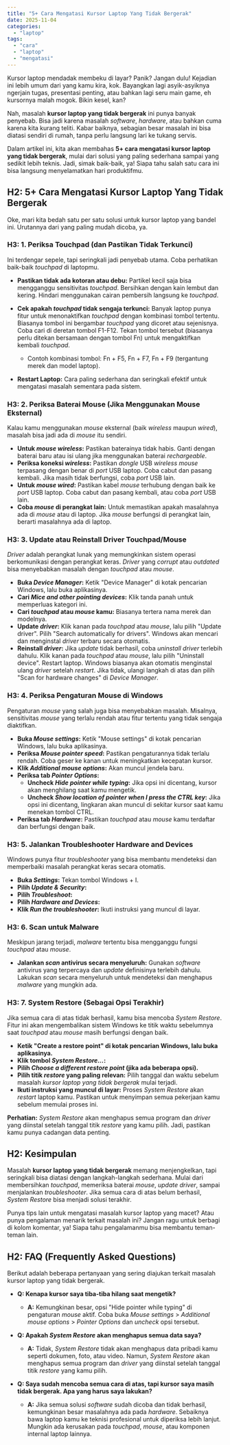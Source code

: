 ```yaml
---
title: "5+ Cara Mengatasi Kursor Laptop Yang Tidak Bergerak"
date: 2025-11-04
categories: 
  - "laptop"
tags: 
  - "cara"
  - "laptop"
  - "mengatasi"
---
```


Kursor laptop mendadak membeku di layar? Panik? Jangan dulu! Kejadian ini lebih umum dari yang kamu kira, kok. Bayangkan lagi asyik-asyiknya ngerjain tugas, presentasi penting, atau bahkan lagi seru main game, eh kursornya malah mogok. Bikin kesel, kan?

Nah, masalah **kursor laptop yang tidak bergerak** ini punya banyak penyebab. Bisa jadi karena masalah _software_, _hardware_, atau bahkan cuma karena kita kurang teliti. Kabar baiknya, sebagian besar masalah ini bisa diatasi sendiri di rumah, tanpa perlu langsung lari ke tukang servis.

Dalam artikel ini, kita akan membahas **5+ cara mengatasi kursor laptop yang tidak bergerak**, mulai dari solusi yang paling sederhana sampai yang sedikit lebih teknis. Jadi, simak baik-baik, ya! Siapa tahu salah satu cara ini bisa langsung menyelamatkan hari produktifmu.

## H2: 5+ Cara Mengatasi Kursor Laptop Yang Tidak Bergerak

Oke, mari kita bedah satu per satu solusi untuk kursor laptop yang bandel ini. Urutannya dari yang paling mudah dicoba, ya.

### H3: 1. Periksa Touchpad (dan Pastikan Tidak Terkunci)

Ini terdengar sepele, tapi seringkali jadi penyebab utama. Coba perhatikan baik-baik _touchpad_ di laptopmu.

- **Pastikan tidak ada kotoran atau debu:** Partikel kecil saja bisa mengganggu sensitivitas _touchpad_. Bersihkan dengan kain lembut dan kering. Hindari menggunakan cairan pembersih langsung ke _touchpad_.
- **Cek apakah _touchpad_ tidak sengaja terkunci:** Banyak laptop punya fitur untuk menonaktifkan _touchpad_ dengan kombinasi tombol tertentu. Biasanya tombol ini bergambar _touchpad_ yang dicoret atau sejenisnya. Coba cari di deretan tombol F1-F12. Tekan tombol tersebut (biasanya perlu ditekan bersamaan dengan tombol Fn) untuk mengaktifkan kembali _touchpad_.
    
    - Contoh kombinasi tombol: Fn + F5, Fn + F7, Fn + F9 (tergantung merek dan model laptop).
- **Restart Laptop:** Cara paling sederhana dan seringkali efektif untuk mengatasi masalah sementara pada sistem.

### H3: 2. Periksa Baterai Mouse (Jika Menggunakan Mouse Eksternal)

Kalau kamu menggunakan _mouse_ eksternal (baik _wireless_ maupun _wired_), masalah bisa jadi ada di _mouse_ itu sendiri.

- **Untuk _mouse wireless_:** Pastikan baterainya tidak habis. Ganti dengan baterai baru atau isi ulang jika menggunakan baterai _rechargeable_.
- **Periksa koneksi _wireless_:** Pastikan _dongle_ USB _wireless mouse_ terpasang dengan benar di _port_ USB laptop. Coba cabut dan pasang kembali. Jika masih tidak berfungsi, coba _port_ USB lain.
- **Untuk _mouse wired_:** Pastikan kabel _mouse_ terhubung dengan baik ke _port_ USB laptop. Coba cabut dan pasang kembali, atau coba _port_ USB lain.
- **Coba _mouse_ di perangkat lain:** Untuk memastikan apakah masalahnya ada di _mouse_ atau di laptop. Jika _mouse_ berfungsi di perangkat lain, berarti masalahnya ada di laptop.

### H3: 3. Update atau Reinstall Driver Touchpad/Mouse

_Driver_ adalah perangkat lunak yang memungkinkan sistem operasi berkomunikasi dengan perangkat keras. _Driver_ yang _corrupt_ atau _outdated_ bisa menyebabkan masalah dengan _touchpad_ atau _mouse_.

- **Buka _Device Manager_:** Ketik "Device Manager" di kotak pencarian Windows, lalu buka aplikasinya.
- **Cari _Mice and other pointing devices_:** Klik tanda panah untuk memperluas kategori ini.
- **Cari _touchpad_ atau _mouse_ kamu:** Biasanya tertera nama merek dan modelnya.
- **Update _driver_:** Klik kanan pada _touchpad_ atau _mouse_, lalu pilih "Update driver". Pilih "Search automatically for drivers". Windows akan mencari dan menginstal _driver_ terbaru secara otomatis.
- **Reinstall _driver_:** Jika _update_ tidak berhasil, coba _uninstall driver_ terlebih dahulu. Klik kanan pada _touchpad_ atau _mouse_, lalu pilih "Uninstall device". Restart laptop. Windows biasanya akan otomatis menginstal ulang _driver_ setelah _restart_. Jika tidak, ulangi langkah di atas dan pilih "Scan for hardware changes" di _Device Manager_.

### H3: 4. Periksa Pengaturan Mouse di Windows

Pengaturan _mouse_ yang salah juga bisa menyebabkan masalah. Misalnya, sensitivitas _mouse_ yang terlalu rendah atau fitur tertentu yang tidak sengaja diaktifkan.

- **Buka _Mouse settings_:** Ketik "Mouse settings" di kotak pencarian Windows, lalu buka aplikasinya.
- **Periksa _Mouse pointer speed_:** Pastikan pengaturannya tidak terlalu rendah. Coba geser ke kanan untuk meningkatkan kecepatan kursor.
- **Klik _Additional mouse options_:** Akan muncul jendela baru.
- **Periksa tab _Pointer Options_:**
    - **Uncheck _Hide pointer while typing_:** Jika opsi ini dicentang, kursor akan menghilang saat kamu mengetik.
    - **Uncheck _Show location of pointer when I press the CTRL key_:** Jika opsi ini dicentang, lingkaran akan muncul di sekitar kursor saat kamu menekan tombol CTRL.
- **Periksa tab _Hardware_:** Pastikan _touchpad_ atau _mouse_ kamu terdaftar dan berfungsi dengan baik.

### H3: 5. Jalankan Troubleshooter Hardware and Devices

Windows punya fitur _troubleshooter_ yang bisa membantu mendeteksi dan memperbaiki masalah perangkat keras secara otomatis.

- **Buka _Settings_:** Tekan tombol Windows + I.
- **Pilih _Update & Security_:**
- **Pilih _Troubleshoot_:**
- **Pilih _Hardware and Devices_:**
- **Klik _Run the troubleshooter_:** Ikuti instruksi yang muncul di layar.

### H3: 6. Scan untuk Malware

Meskipun jarang terjadi, _malware_ tertentu bisa mengganggu fungsi _touchpad_ atau _mouse_.

- **Jalankan _scan_ antivirus secara menyeluruh:** Gunakan _software_ antivirus yang terpercaya dan _update_ definisinya terlebih dahulu. Lakukan _scan_ secara menyeluruh untuk mendeteksi dan menghapus _malware_ yang mungkin ada.

### H3: 7. System Restore (Sebagai Opsi Terakhir)

Jika semua cara di atas tidak berhasil, kamu bisa mencoba _System Restore_. Fitur ini akan mengembalikan sistem Windows ke titik waktu sebelumnya saat _touchpad_ atau _mouse_ masih berfungsi dengan baik.

- **Ketik "Create a restore point" di kotak pencarian Windows, lalu buka aplikasinya.**
- **Klik tombol _System Restore..._:**
- **Pilih _Choose a different restore point_ (jika ada beberapa opsi).**
- **Pilih titik _restore_ yang paling relevan:** Pilih tanggal dan waktu sebelum masalah _kursor laptop yang tidak bergerak_ mulai terjadi.
- **Ikuti instruksi yang muncul di layar:** Proses _System Restore_ akan _restart_ laptop kamu. Pastikan untuk menyimpan semua pekerjaan kamu sebelum memulai proses ini.

**Perhatian:** _System Restore_ akan menghapus semua program dan _driver_ yang diinstal setelah tanggal titik _restore_ yang kamu pilih. Jadi, pastikan kamu punya cadangan data penting.

## H2: Kesimpulan

Masalah **kursor laptop yang tidak bergerak** memang menjengkelkan, tapi seringkali bisa diatasi dengan langkah-langkah sederhana. Mulai dari membersihkan _touchpad_, memeriksa baterai _mouse_, _update driver_, sampai menjalankan _troubleshooter_. Jika semua cara di atas belum berhasil, _System Restore_ bisa menjadi solusi terakhir.

Punya tips lain untuk mengatasi masalah kursor laptop yang macet? Atau punya pengalaman menarik terkait masalah ini? Jangan ragu untuk berbagi di kolom komentar, ya! Siapa tahu pengalamanmu bisa membantu teman-teman lain.

## H2: FAQ (Frequently Asked Questions)

Berikut adalah beberapa pertanyaan yang sering diajukan terkait masalah kursor laptop yang tidak bergerak.

- **Q: Kenapa kursor saya tiba-tiba hilang saat mengetik?**
    
    - **A:** Kemungkinan besar, opsi "Hide pointer while typing" di pengaturan _mouse_ aktif. Coba buka _Mouse settings_ > _Additional mouse options_ > _Pointer Options_ dan _uncheck_ opsi tersebut.
- **Q: Apakah _System Restore_ akan menghapus semua data saya?**
    
    - **A:** Tidak, _System Restore_ tidak akan menghapus data pribadi kamu seperti dokumen, foto, atau video. Namun, _System Restore_ akan menghapus semua program dan _driver_ yang diinstal setelah tanggal titik _restore_ yang kamu pilih.
- **Q: Saya sudah mencoba semua cara di atas, tapi kursor saya masih tidak bergerak. Apa yang harus saya lakukan?**
    
    - **A:** Jika semua solusi _software_ sudah dicoba dan tidak berhasil, kemungkinan besar masalahnya ada pada _hardware_. Sebaiknya bawa laptop kamu ke teknisi profesional untuk diperiksa lebih lanjut. Mungkin ada kerusakan pada _touchpad_, _mouse_, atau komponen internal laptop lainnya.
